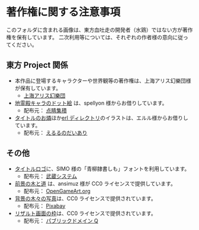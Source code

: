 # 著作権に関する注意事項

このフォルダに含まれる画像は、東方血吐走の開発者（水鶏）ではない方が著作権を保有しています。
二次利用等については、それぞれの作者様の意向に従ってください。

## 東方 Project 関係

- 本作品に登場するキャラクターや世界観等の著作権は、上海アリス幻樂団様が保有しています。
  - [上海アリス幻樂団](http://www16.big.or.jp/~zun/)
- [地霊殿キャラのドット絵](./thv4_chireiden.png) は、spellyon 様からお借りしています。
  - 配布元： [点睛集積](http://dispell.net/)
- [タイトルのお燐](./erl/title-orin.png)ほか[erl ディレクトリ](./erl)のイラストは、エルル様からお借りしています。
  - 配布元： [えるるのだいあり](http://erl.hatenablog.jp)

## その他

- [タイトルロゴ](./title-logo.png)に、SIMO 様の「青柳隷書しも」フォントを利用しています。
  - 配布元： [武蔵システム](https://opentype.jp/aoyagireisho.htm)
- [前景の木と道](./country-platform-tiles-example.png) は、ansimuz 様が CC0 ライセンスで提供しています。
  - 配布元： [OpenGameArt.org](https://opengameart.org/content/country-side-platform-tiles)
- [背景の木々の写真](./forest-931706_640.jpg)は、CC0 ライセンスで提供されています。
  - 配布元： [Pixabay](https://pixabay.com/ja/%E6%A3%AE%E6%9E%97-%E3%83%9F%E3%82%B9%E3%83%88-%E8%87%AA%E7%84%B6-%E6%9C%A8-%E7%A5%9E%E7%A7%98%E7%9A%84%E3%81%A7%E3%81%99-%E5%A4%A7%E6%B0%97-%E9%9C%A7-%E9%A2%A8%E6%99%AF-%E8%AC%8E-%E6%9E%97-931706/)
- [リザルト画面の枠](./result-frame.png)は、CC0 ライセンスで提供されています。
  - 配布元： [パブリックドメイン Q](https://publicdomainq.net/scroll-roll-0017909/)
